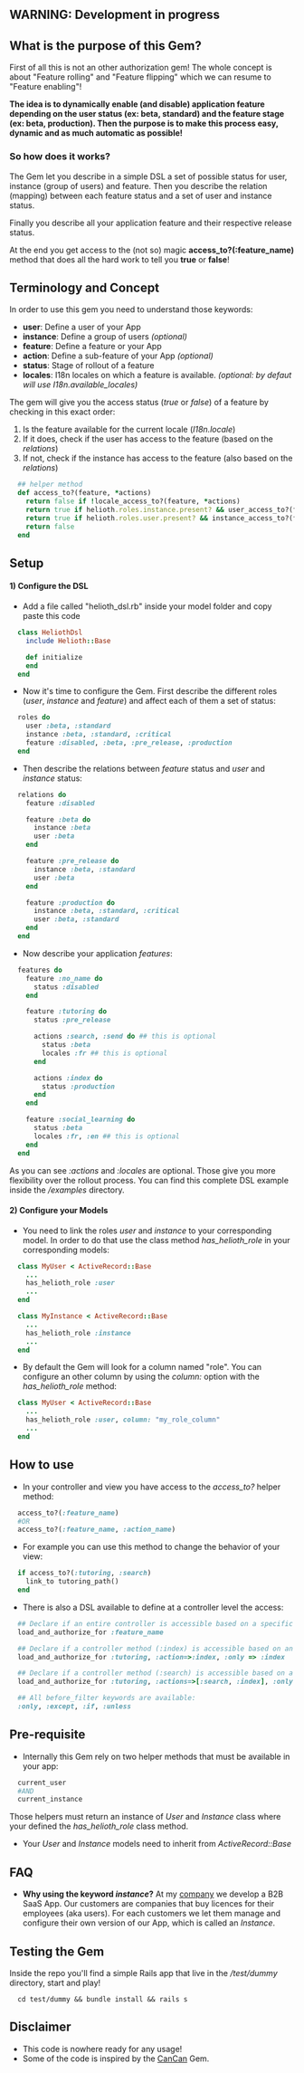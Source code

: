 ## WARNING: Development in progress

## What is the purpose of this Gem?

First of all this is not an other authorization gem!
The whole concept is about "Feature rolling" and "Feature flipping" which we can resume to "Feature enabling"!

**The idea is to dynamically enable (and disable) application feature depending on the user status (ex: beta, standard) and the feature stage (ex: beta, production). Then the purpose is to make this process easy, dynamic and as much automatic as possible!**

### So how does it works?

The Gem let you describe in a simple DSL a set of possible status for user, instance (group of users) and feature. Then you describe the relation (mapping) between each feature status and a set of user and instance status.

Finally you describe all your application feature and their respective release status.

At the end you get access to the (not so) magic **access_to?(:feature_name)** method that does all the hard work to tell you **true** or **false**!


## Terminology and Concept

In order to use this gem you need to understand those keywords:
- **user**: Define a user of your App
- **instance**: Define a group of users *(optional)*
- **feature**: Define a feature or your App
- **action**: Define a sub-feature of your App *(optional)*
- **status**: Stage of rollout of a feature
- **locales**: I18n locales on which a feature is available. *(optional: by defaut will use *I18n.available_locales*)*

The gem will give you the access status (*true* or *false*) of a feature by checking in this exact order:
1. Is the feature available for the current locale (*I18n.locale*)
2. If it does, check if the user has access to the feature (based on the *relations*)
3. If not, check if the instance has access to the feature (also based on the *relations*)

```ruby
  ## helper method
  def access_to?(feature, *actions)
    return false if !locale_access_to?(feature, *actions)
    return true if helioth.roles.instance.present? && user_access_to?(feature, *actions)
    return true if helioth.roles.user.present? && instance_access_to?(feature, *actions)
    return false
  end
```


## Setup

#### 1) Configure the DSL

- Add a file called "helioth_dsl.rb" inside your model folder and copy paste this code
```ruby
  class HeliothDsl
    include Helioth::Base

    def initialize
    end
  end
```

- Now it's time to configure the Gem.
First describe the different roles (*user*, *instance* and *feature*) and affect each of them a set of status:
```ruby
  roles do
    user :beta, :standard
    instance :beta, :standard, :critical
    feature :disabled, :beta, :pre_release, :production
  end
```

- Then describe the relations between *feature* status and *user* and *instance* status:
```ruby
  relations do
    feature :disabled

    feature :beta do
      instance :beta
      user :beta
    end

    feature :pre_release do
      instance :beta, :standard
      user :beta
    end

    feature :production do
      instance :beta, :standard, :critical
      user :beta, :standard
    end
  end
```

- Now describe your application *features*:
```ruby
  features do
    feature :no_name do
      status :disabled
    end

    feature :tutoring do
      status :pre_release

      actions :search, :send do ## this is optional
        status :beta
        locales :fr ## this is optional
      end

      actions :index do
        status :production
      end
    end

    feature :social_learning do
      status :beta
      locales :fr, :en ## this is optional
    end
  end
```
As you can see *:actions* and *:locales* are optional. Those give you more flexibility over the rollout process.
You can find this complete DSL example inside the */examples* directory.

#### 2) Configure your Models

- You need to link the roles *user* and *instance* to your corresponding model.
In order to do that use the class method *has_helioth_role* in your corresponding models:
```ruby
  class MyUser < ActiveRecord::Base
    ...
    has_helioth_role :user
    ...
  end

  class MyInstance < ActiveRecord::Base
    ...
    has_helioth_role :instance
    ...
  end
```

- By default the Gem will look for a column named "role".
You can configure an other column by using the *column:* option with the *has_helioth_role* method:
 ```ruby
   class MyUser < ActiveRecord::Base
     ...
     has_helioth_role :user, column: "my_role_column"
     ...
   end
 ```


## How to use

- In your controller and view you have access to the *access_to?* helper method:
```ruby
  access_to?(:feature_name)
  #OR
  access_to?(:feature_name, :action_name)
```

- For example you can use this method to change the behavior of your view:
```ruby
  if access_to?(:tutoring, :search)
    link_to tutoring_path()
  end
```

- There is also a DSL available to define at a controller level the access:
```ruby
  ## Declare if an entire controller is accessible based on a specific feature
  load_and_authorize_for :feature_name

  ## Declare if a controller method (:index) is accessible based on an action (:index) related to a feature (:tutoring)
  load_and_authorize_for :tutoring, :action=>:index, :only => :index

  ## Declare if a controller method (:search) is accessible based on a multiple actions (:index, :search) related to a feature (:tutoring)
  load_and_authorize_for :tutoring, :actions=>[:search, :index], :only => :search

  ## All before_filter keywords are available:
  :only, :except, :if, :unless
```

## Pre-requisite

- Internally this Gem rely on two helper methods that must be available in your app:
```ruby
  current_user
  #AND
  current_instance
```
Those helpers must return an instance of *User* and *Instance* class where your defined the *has_helioth_role* class method.

- Your *User* and *Instance* models need to inherit from *ActiveRecord::Base*


## FAQ
- **Why using the keyword *instance*?**
At my [company](http://www.vodeclic.com) we develop a B2B SaaS App. Our customers are companies that buy licences for their employees (aka users). For each customers we let them manage and configure their own version of our App, which is called an *Instance*.

## Testing the Gem
Inside the repo you'll find a simple Rails app that live in the */test/dummy* directory, start and play!
```system
  cd test/dummy && bundle install && rails s
```

## Disclaimer
- This code is nowhere ready for any usage!
- Some of the code is inspired by the [CanCan](https://github.com/ryanb/cancan/) Gem.
